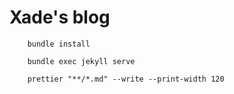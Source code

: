 # Xade's blog

```
    bundle install
```

```
    bundle exec jekyll serve
```

```
    prettier "**/*.md" --write --print-width 120
```
